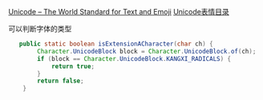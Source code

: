 [Unicode – The World Standard for Text and Emoji](https://home.unicode.org/)
[Unicode表情目录](https://unicode.org/Public/emoji/)

可以判断字体的类型
```java
   public static boolean isExtensionACharacter(char ch) {
        Character.UnicodeBlock block = Character.UnicodeBlock.of(ch);
        if (block == Character.UnicodeBlock.KANGXI_RADICALS) {
            return true;
        }
        return false;
    }
```